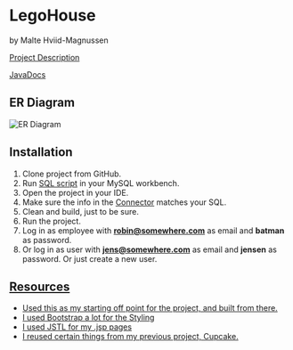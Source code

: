 # LegoHouse
by Malte Hviid-Magnussen

[Project Description](https://datsoftlyngby.github.io/dat2sem2019Spring/Modul3/LegoHus.html)

[JavaDocs](https://maltemagnussen.github.io/LegoHouse/)

## ER Diagram

![ER Diagram](https://i.imgur.com/HI05b2h.png)

## Installation

1. Clone project from GitHub.
2. Run [SQL script](/SQL%20scripts/dbInit.sql) in your MySQL workbench.
3. Open the project in your IDE.
4. Make sure the info in the [Connector](/Lego/src/main/java/malte/Model/Connector.java) matches your SQL.
5. Clean and build, just to be sure.
6. Run the project.
7. Log in as employee with **robin@somewhere.com** as email and **batman** as password.
8. Or log in as user with **jens@somewhere.com** as email and **jensen** as password. Or just create a new user.

## [Resources](https://datsoftlyngby.github.io/dat2sem2019Spring/Modul3/#resourcer)

* [Used this as my starting off point for the project, and built from there.](https://github.com/DAT2SemKode/Modul3LogInSample)
* [I used Bootstrap a lot for the Styling](https://getbootstrap.com/)
* [I used JSTL for my .jsp pages](https://github.com/datsoftlyngby/dat2sem2019Spring-module-3-pets#expression-language-el-and-java-standard-tag-library-jstl)
* [I reused certain things from my previous project, Cupcake.](https://github.com/MalteMagnussen/cupcake)
